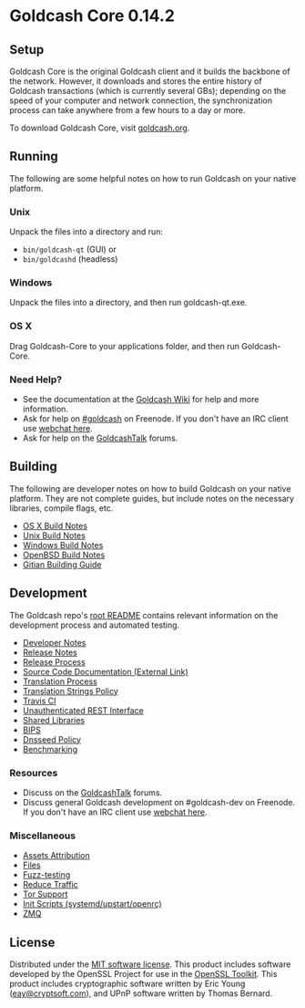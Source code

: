 Goldcash Core 0.14.2
=====================

Setup
---------------------
Goldcash Core is the original Goldcash client and it builds the backbone of the network. However, it downloads and stores the entire history of Goldcash transactions (which is currently several GBs); depending on the speed of your computer and network connection, the synchronization process can take anywhere from a few hours to a day or more.

To download Goldcash Core, visit [goldcash.org](https://goldcash.org).

Running
---------------------
The following are some helpful notes on how to run Goldcash on your native platform.

### Unix

Unpack the files into a directory and run:

- `bin/goldcash-qt` (GUI) or
- `bin/goldcashd` (headless)

### Windows

Unpack the files into a directory, and then run goldcash-qt.exe.

### OS X

Drag Goldcash-Core to your applications folder, and then run Goldcash-Core.

### Need Help?

* See the documentation at the [Goldcash Wiki](https://goldcash.info/)
for help and more information.
* Ask for help on [#goldcash](http://webchat.freenode.net?channels=goldcash) on Freenode. If you don't have an IRC client use [webchat here](http://webchat.freenode.net?channels=goldcash).
* Ask for help on the [GoldcashTalk](https://goldcashtalk.io/) forums.

Building
---------------------
The following are developer notes on how to build Goldcash on your native platform. They are not complete guides, but include notes on the necessary libraries, compile flags, etc.

- [OS X Build Notes](build-osx.md)
- [Unix Build Notes](build-unix.md)
- [Windows Build Notes](build-windows.md)
- [OpenBSD Build Notes](build-openbsd.md)
- [Gitian Building Guide](gitian-building.md)

Development
---------------------
The Goldcash repo's [root README](/README.md) contains relevant information on the development process and automated testing.

- [Developer Notes](developer-notes.md)
- [Release Notes](release-notes.md)
- [Release Process](release-process.md)
- [Source Code Documentation (External Link)](https://dev.visucore.com/goldcash/doxygen/)
- [Translation Process](translation_process.md)
- [Translation Strings Policy](translation_strings_policy.md)
- [Travis CI](travis-ci.md)
- [Unauthenticated REST Interface](REST-interface.md)
- [Shared Libraries](shared-libraries.md)
- [BIPS](bips.md)
- [Dnsseed Policy](dnsseed-policy.md)
- [Benchmarking](benchmarking.md)

### Resources
* Discuss on the [GoldcashTalk](https://goldcashtalk.io/) forums.
* Discuss general Goldcash development on #goldcash-dev on Freenode. If you don't have an IRC client use [webchat here](http://webchat.freenode.net/?channels=goldcash-dev).

### Miscellaneous
- [Assets Attribution](assets-attribution.md)
- [Files](files.md)
- [Fuzz-testing](fuzzing.md)
- [Reduce Traffic](reduce-traffic.md)
- [Tor Support](tor.md)
- [Init Scripts (systemd/upstart/openrc)](init.md)
- [ZMQ](zmq.md)

License
---------------------
Distributed under the [MIT software license](/COPYING).
This product includes software developed by the OpenSSL Project for use in the [OpenSSL Toolkit](https://www.openssl.org/). This product includes
cryptographic software written by Eric Young ([eay@cryptsoft.com](mailto:eay@cryptsoft.com)), and UPnP software written by Thomas Bernard.
